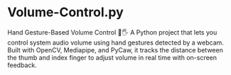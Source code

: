 # Volume-Control.py
Hand Gesture-Based Volume Control 🎵🖐️ A Python project that lets you control system audio volume using hand gestures detected by a webcam. Built with OpenCV, Mediapipe, and PyCaw, it tracks the distance between the thumb and index finger to adjust volume in real time with on-screen feedback.

